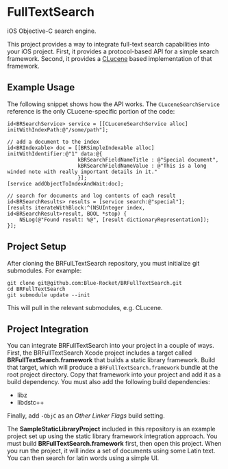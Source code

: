 FullTextSearch
==============

iOS Objective-C search engine.

This project provides a way to integrate full-text search capabilities
into your iOS project. First, it provides a protocol-based API for a 
simple search framework. Second, it provides a 
[CLucene](http://clucene.sourceforge.net/) based implementation of that
framework.

Example Usage
-------------

The following snippet shows how the API works. The `CLuceneSearchService`
reference is the only CLucene-specific portion of the code:

	id<BRSearchService> service = [[CLuceneSearchService alloc] initWithIndexPath:@"/some/path"];
	
	// add a document to the index
	id<BRIndexable> doc = [[BRSimpleIndexable alloc] initWithIdentifier:@"1" data:@{
						   kBRSearchFieldNameTitle : @"Special document",
						   kBRSearchFieldNameValue : @"This is a long winded note with really important details in it."
						   }];
	[service addObjectToIndexAndWait:doc];
	
	// search for documents and log contents of each result
	id<BRSearchResults> results = [service search:@"special"];
	[results iterateWithBlock:^(NSUInteger index, id<BRSearchResult>result, BOOL *stop) {
		NSLog(@"Found result: %@", [result dictionaryRepresentation]);
	}];

Project Setup
-------------

After cloning the BRFulLTextSearch repository, you must initialize git submodules.
For example:

	git clone git@github.com:Blue-Rocket/BRFullTextSearch.git
	cd BRFullTextSearch
	git submodule update --init
	
This will pull in the relevant submodules, e.g. CLucene.

Project Integration
-------------------

You can integrate BRFullTextSearch into your project in a couple of ways. First,
the BRFullTextSearch Xcode project includes a target called 
**BRFullTextSearch.framework** that builds a static library framework. Build 
that target, which will produce a `BRFullTextSearch.framework` bundle at 
the root project directory. Copy that framework into your project and add it
as a build dependency. You must also add the following build dependencies:

 * libz
 * libdstc++

Finally, add `-ObjC` as an *Other Linker Flags* build setting.

The **SampleStaticLibraryProject** included in this repository is an example
project set up using the static library framework integration approach. You
must build **BRFullTextSearch.framework** first, then open this project. When
you run the project, it will index a set of documents using some Latin text.
You can then search for latin words using a simple UI.
